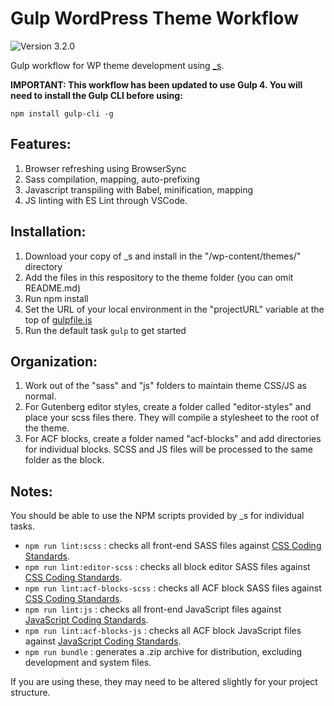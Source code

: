 # Gulp WordPress Theme Workflow

![Version 3.2.0](https://img.shields.io/badge/Version-3.2.0-brightgreen.svg)

Gulp workflow for WP theme development using [_s](http://underscores.me/).

**IMPORTANT: This workflow has been updated to use Gulp 4. You will need to install the Gulp CLI before using:**

`
npm install gulp-cli -g
`

## Features:

1. Browser refreshing using BrowserSync
2. Sass compilation, mapping, auto-prefixing
3. Javascript transpiling with Babel, minification, mapping
4. JS linting with ES Lint through VSCode.

## Installation:

1. Download your copy of _s and install in the "/wp-content/themes/" directory
2. Add the files in this respository to the theme folder (you can omit README.md)
3. Run npm install
4. Set the URL of your local environment in the "projectURL" variable at the top of [gulpfile.js](gulpfile.js)
5. Run the default task `gulp` to get started

## Organization:
1. Work out of the "sass" and "js" folders to maintain theme CSS/JS as normal.
2. For Gutenberg editor styles, create a folder called "editor-styles" and place your scss files there. They will compile a stylesheet to the root of the theme.
3. For ACF blocks, create a folder named "acf-blocks" and add directories for individual blocks. SCSS and JS files will be processed to the same folder as the block.

## Notes:
You should be able to use the NPM scripts provided by _s for individual tasks.

- `npm run lint:scss` : checks all front-end SASS files against [CSS Coding Standards](https://developer.wordpress.org/coding-standards/wordpress-coding-standards/css/).
- `npm run lint:editor-scss` : checks all block editor SASS files against [CSS Coding Standards](https://developer.wordpress.org/coding-standards/wordpress-coding-standards/css/).
- `npm run lint:acf-blocks-scss` : checks all ACF block SASS files against [CSS Coding Standards](https://developer.wordpress.org/coding-standards/wordpress-coding-standards/css/).
- `npm run lint:js` : checks all front-end JavaScript files against [JavaScript Coding Standards](https://developer.wordpress.org/coding-standards/wordpress-coding-standards/javascript/).
- `npm run lint:acf-blocks-js` : checks all ACF block JavaScript files against [JavaScript Coding Standards](https://developer.wordpress.org/coding-standards/wordpress-coding-standards/javascript/).
- `npm run bundle` : generates a .zip archive for distribution, excluding development and system files.

If you are using these, they may need to be altered slightly for your project structure.